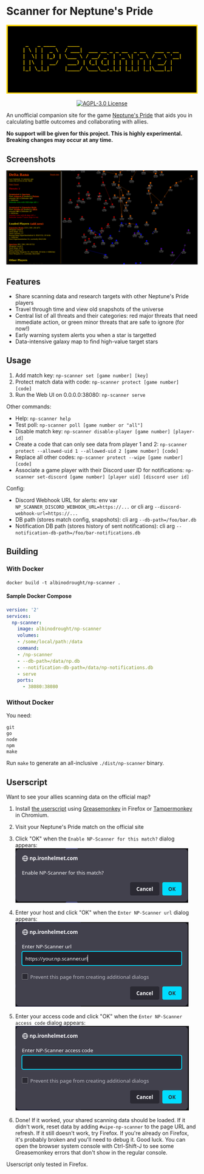 # Scanner for Neptune's Pride

<p align="center">
  <img src="./.readme/banner.png">
  <p align="center">
    <a href="https://github.com/AlbinoDrought/np-scanner/blob/master/LICENSE"><img alt="AGPL-3.0 License" src="https://img.shields.io/github/license/AlbinoDrought/np-scanner"></a>
  </p>
</p>

An unofficial companion site for the game [Neptune's Pride](https://np.ironhelmet.com/) that aids you in calculating battle outcomes and collaborating with allies.

**No support will be given for this project. This is highly experimental. Breaking changes may occur at any time.**

## Screenshots

![Screenshot of Shared Map](./.readme/map-view.png)

## Features

- Share scanning data and research targets with other Neptune's Pride players
- Travel through time and view old snapshots of the universe
- Central list of all threats and their categories: red major threats that need immediate action, or green minor threats that are safe to ignore (for now!)
- Early warning system alerts you when a star is targetted
- Data-intensive galaxy map to find high-value target stars

## Usage

1. Add match key: `np-scanner set [game number] [key]`
2. Protect match data with code: `np-scanner protect [game number] [code]`
3. Run the Web UI on 0.0.0.0:38080: `np-scanner serve`

Other commands:

- Help: `np-scanner help`
- Test poll: `np-scanner poll [game number or "all"]`
- Disable match key: `np-scanner disable-player [game number] [player-id]`
- Create a code that can only see data from player 1 and 2: `np-scanner protect --allowed-uid 1 --allowed-uid 2 [game number] [code]`
- Replace all other codes: `np-scanner protect --wipe [game number] [code]`
- Associate a game player with their Discord user ID for notifications: `np-scanner set-discord [game number] [player uid] [discord user id]`

Config:

- Discord Webhook URL for alerts: env var `NP_SCANNER_DISCORD_WEBHOOK_URL=https://...` or cli arg `--discord-webhook-url=https://...`
- DB path (stores match config, snapshots): cli arg `--db-path=/foo/bar.db`
- Notification DB path (stores history of sent notifications): cli arg `--notification-db-path=/foo/bar-notifications.db`

## Building

### With Docker

`docker build -t albinodrought/np-scanner .`

#### Sample Docker Compose

```yml
version: '2'
services:
  np-scanner:
    image: albinodrought/np-scanner
    volumes:
    - /some/local/path:/data
    command:
    - /np-scanner
    - --db-path=/data/np.db
    - --notification-db-path=/data/np-notifications.db
    - serve
    ports:
      - 38080:38080
```

### Without Docker

You need:

```
git
go
node
npm
make
```

Run `make` to generate an all-inclusive `./dist/np-scanner` binary.

## Userscript

Want to see your allies scanning data on the official map? 

1. Install [the userscript](./NPScannerMapEmbed.user.js) using [Greasemonkey](https://addons.mozilla.org/en-CA/firefox/addon/greasemonkey/) in Firefox or [Tampermonkey](https://chrome.google.com/webstore/detail/tampermonkey/dhdgffkkebhmkfjojejmpbldmpobfkfo//Open) in Chromium.

2. Visit your Neptune's Pride match on the official site

3. Click "OK" when the `Enable NP-Scanner for this match?` dialog appears:
![Screenshot of "Enable NP-Scanner for this match?" dialog](./.readme/userscript-prompt-enable.png)

4. Enter your host and click "OK" when the `Enter NP-Scanner url` dialog appears:
![Screenshot of "Enter NP-Scanner url" dialog](./.readme/userscript-prompt-url.png)

5. Enter your access code and click "OK" when the `Enter NP-Scanner access code` dialog appears:
![Screenshot of "Enter NP-Scanner access code" dialog](./.readme/userscript-prompt-code.png)

6. Done! If it worked, your shared scanning data should be loaded. If it didn't work, reset data by adding `#wipe-np-scanner` to the page URL and refresh. If it still doesn't work, try Firefox. If you're already on Firefox, it's probably broken and you'll need to debug it. Good luck. You can open the browser system console with Ctrl-Shift-J to see some Greasemonkey errors that don't show in the regular console.

Userscript only tested in Firefox.

